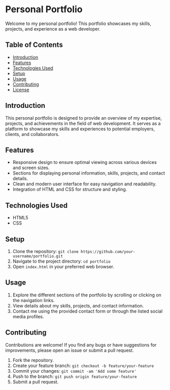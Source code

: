 # Personal Portfolio

Welcome to my personal portfolio! This portfolio showcases my skills, projects, and experience as a web developer.

## Table of Contents

- [Introduction](#introduction)
- [Features](#features)
- [Technologies Used](#technologies-used)
- [Setup](#setup)
- [Usage](#usage)
- [Contributing](#contributing)
- [License](#license)

## Introduction

This personal portfolio is designed to provide an overview of my expertise, projects, and achievements in the field of web development. It serves as a platform to showcase my skills and experiences to potential employers, clients, and collaborators.

## Features

- Responsive design to ensure optimal viewing across various devices and screen sizes.
- Sections for displaying personal information, skills, projects, and contact details.
- Clean and modern user interface for easy navigation and readability.
- Integration of HTML and CSS for structure and styling.

## Technologies Used

- HTML5
- CSS

## Setup

1. Clone the repository: `git clone https://github.com/your-username/portfolio.git`
2. Navigate to the project directory: `cd portfolio`
3. Open `index.html` in your preferred web browser.

## Usage

1. Explore the different sections of the portfolio by scrolling or clicking on the navigation links.
2. View details about my skills, projects, and contact information.
3. Contact me using the provided contact form or through the listed social media profiles.

## Contributing

Contributions are welcome! If you find any bugs or have suggestions for improvements, please open an issue or submit a pull request.

1. Fork the repository.
2. Create your feature branch: `git checkout -b feature/your-feature`
3. Commit your changes: `git commit -am 'Add some feature'`
4. Push to the branch: `git push origin feature/your-feature`
5. Submit a pull request.
